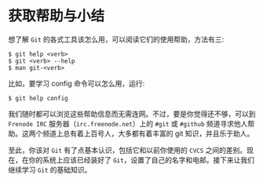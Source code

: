 # 获取帮助与小结

想了解 `Git` 的各式工具该怎么用，可以阅读它们的使用帮助，方法有三:

```
$ git help <verb>
$ git <verb> --help
$ man git-<verb>
```

比如，要学习 config 命令可以怎么用，运行:

```
$ git help config
```

我们随时都可以浏览这些帮助信息而无需连网。不过，要是你觉得还不够，可以到 `Frenode IRC` 服务器（`irc.freenode.net`）上的 `#git` 或 `#github` 频道寻求他人帮助。这两个频道上总有着上百号人，大多都有着丰富的 git 知识，并且乐于助人。

至此，你该对 `Git` 有了点基本认识，包括它和以前你使用的 `CVCS` 之间的差别。现在，在你的系统上应该已经装好了 `Git`，设置了自己的名字和电邮。接下来让我们继续学习 `Git` 的基础知识。